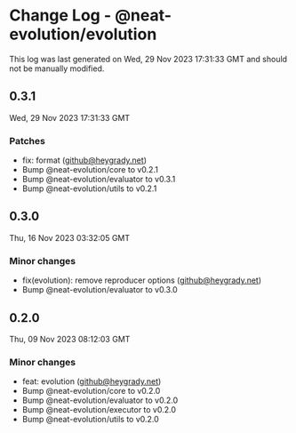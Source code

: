 # Change Log - @neat-evolution/evolution

This log was last generated on Wed, 29 Nov 2023 17:31:33 GMT and should not be manually modified.

<!-- Start content -->

## 0.3.1

Wed, 29 Nov 2023 17:31:33 GMT

### Patches

- fix: format (github@heygrady.net)
- Bump @neat-evolution/core to v0.2.1
- Bump @neat-evolution/evaluator to v0.3.1
- Bump @neat-evolution/utils to v0.2.1

## 0.3.0

Thu, 16 Nov 2023 03:32:05 GMT

### Minor changes

- fix(evolution): remove reproducer options (github@heygrady.net)
- Bump @neat-evolution/evaluator to v0.3.0

## 0.2.0

Thu, 09 Nov 2023 08:12:03 GMT

### Minor changes

- feat: evolution (github@heygrady.net)
- Bump @neat-evolution/core to v0.2.0
- Bump @neat-evolution/evaluator to v0.2.0
- Bump @neat-evolution/executor to v0.2.0
- Bump @neat-evolution/utils to v0.2.0
